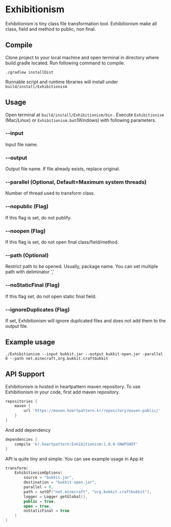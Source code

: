# Exhibitionism

Exhibitionism is tiny class file transformation tool. Exhibitionism make all class, field and method to public, non
final.

## Compile

Clone project to your local machine and open terminal in directory where build.gradle located. Run following command to
compile.

```
./gradlew installDist
```

Runnable script and runtime libraries will install under `build/install/Exhibitionism`

## Usage

Open terminal at `build/install/Exhibitionism/bin` . Execute `Exhibitionism` (Mac/Linux) or `Exhibitionism.bat`(Windows)
with following parameters.

### --input

Input file name.

### --output

Output file name. If file already exists, replace original.

### --parallel (Optional, Default=Maximum system threads)

Number of thread used to transform class.

### --nopublic (Flag)

If this flag is set, do not publify.

### --noopen (Flag)

If this flag is set, do not open final class/field/method.

### --path (Optional)

Restrict path to be opened. Usually, package name. You can set multiple path with deliminator ','

### --noStaticFinal (Flag)

If this flag set, do not open static final field.

### --ignoreDuplicates (Flag)

If set, Exhibitionism will ignore duplicated files and does not add them to the output file.

## Example usage

```
./Exhibitionism --input bukkit.jar --output bukkit-open.jar -parallel 8 --path net.minecraft,org.bukkit.craftbukkit
```

## API Support

Exhibitionism is hosted in heartpattern maven repository. To use Exhibitionism in your code, first add maven repository.

```groovy
repositories {
    maven {
        url 'https://maven.heartpattern.kr/repository/maven-public/'
    }
}
```

And add dependency

```groovy
dependencies {
    compile 'kr.heartpattern:Exhibitionism:1.0.0-SNAPSHOT'
}
```

API is quite tiny and simple. You can see example usage in App.kt

```kotlin
transform(
    ExhibitionismOptions(
        source = "bukkit.jar",
        destination = "bukkit-open.jar",
        parallel = 8,
        path = setOf("net.minecraft", "org.bukkit.craftbukkit"),
        logger = Logger.getGlobal(),
        public = true,
        open = true,
        noStaticFinal = true
    )
)
```